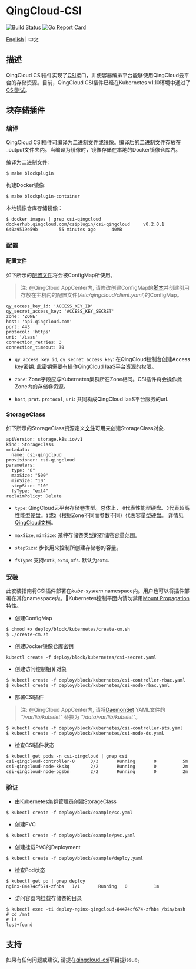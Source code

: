 # QingCloud-CSI

[![Build Status](https://travis-ci.org/yunify/qingcloud-csi.svg?branch=master)](https://travis-ci.org/yunify/qingcloud-csi)
[![Go Report Card](https://goreportcard.com/badge/github.com/yunify/qingcloud-csi)](https://goreportcard.com/report/github.com/yunify/qingcloud-csi)

[English](README.md) | 中文
## 描述
QingCloud CSI插件实现了[CSI](https://github.com/container-storage-interface/)接口，并使容器编排平台能够使用QingCloud云平台的存储资源。目前，QingCloud CSI插件已经在Kubernetes v1.10环境中通过了[CSI测试](https://github.com/kubernetes-csi/csi-test)。

## 块存储插件

### 编译
QingCloud CSI插件可编译为二进制文件或镜像。编译后的二进制文件存放在_output文件夹内。当编译为镜像时，镜像存储在本地的Docker镜像仓库内。

编译为二进制文件:
```
$ make blockplugin
```

构建Docker镜像:
```
$ make blockplugin-container
```

本地镜像仓库存储镜像：
```
$ docker images | grep csi-qingcloud
dockerhub.qingcloud.com/csiplugin/csi-qingcloud		v0.2.0.1	640a9519e59b		55 minutes ago		40MB
```

### 配置
#### 配置文件

如下所示的[配置文件](deploy/block/kubernetes/config.yaml)将会被ConfigMap所使用。
> 注: 在QingCloud AppCenter内, 请修改创建ConfigMap的[脚本](deploy/block/kubernetes/create-cm.sh)并创建引用存放在主机内的配置文件(*/etc/qingcloud/client.yaml*)的ConfigMap。 

```
qy_access_key_id: 'ACCESS_KEY_ID'
qy_secret_access_key: 'ACCESS_KEY_SECRET'
zone: 'ZONE'
host: 'api.qingcloud.com'
port: 443
protocol: 'https'
uri: '/iaas'
connection_retries: 3
connection_timeout: 30
```

- `qy_access_key_id`, `qy_secret_access_key`: 在QingCloud控制台创建Access key密钥. 此密钥需要有操作QingCloud IaaS平台资源的权限。

- `zone`: Zone字段应与Kubernetes集群所在Zone相同。CSI插件将会操作此Zone内的存储卷资源。

- `host`, `prot`. `protocol`, `uri`: 共同构成QingCloud IaaS平台服务的url.

### StorageClass

如下所示的StorageClass资源定义[文件](deploy/block/example/sc.yaml)可用来创建StorageClass对象.
```
apiVersion: storage.k8s.io/v1
kind: StorageClass
metadata:
  name: csi-qingcloud
provisioner: csi-qingcloud
parameters:
  type: "0"
  maxSize: "500"
  minSize: "10"
  stepSize: "10"
  fsType: "ext4"
reclaimPolicy: Delete 
```

- `type`: QingCloud云平台存储卷类型。总体上， `0`代表性能型硬盘。`3`代表超高性能型硬盘。`1`或`2`（根据Zone不同而参数不同）代表容量型硬盘。 详情见[QingCloud文档](https://docs.qingcloud.com/product/api/action/volume/create_volumes.html)。

- `maxSize`, `minSize`: 某种存储卷类型的存储卷容量范围。

- `stepSize`: 步长用来控制所创建存储卷的容量。

- `fsType`: 支持`ext3`, `ext4`, `xfs`. 默认为`ext4`.

### 安装
此安装指南将CSI插件部署在*kube-system* namespace内。用户也可以将插件部署在其他namespace内。Kubernetes控制平面内请勿禁用[Mount Propagation](https://kubernetes.io/docs/concepts/storage/volumes/#mount-propagation)特性。

- 创建ConfigMap
```
$ chmod +x deploy/block/kubernetes/create-cm.sh
$ ./create-cm.sh
```

- 创建Docker镜像仓库密钥
```
kubectl create -f deploy/block/kubernetes/csi-secret.yaml
```

- 创建访问控制相关对象
```
$ kubectl create -f deploy/block/kubernetes/csi-controller-rbac.yaml
$ kubectl create -f deploy/block/kubernetes/csi-node-rbac.yaml
```

- 部署CSI插件
> 注: 在QingCloud AppCenter内, 请将[DaemonSet](deploy/block/kubernetes/csi-node-ds.yaml) YAML文件的 *"/var/lib/kubelet"* 替换为 *"/data/var/lib/kubelet"*。

```
$ kubectl create -f deploy/block/kubernetes/csi-controller-sts.yaml
$ kubectl create -f deploy/block/kubernetes/csi-node-ds.yaml
```

- 检查CSI插件状态
```
$ kubectl get pods -n csi-qingcloud | grep csi
csi-qingcloud-controller-0      3/3       Running       0          5m
csi-qingcloud-node-kks3q        2/2       Running       0          2m
csi-qingcloud-node-pgsbn        2/2       Running       0          2m
```

### 验证
- 由Kubernetes集群管理员创建StorageClass
```
$ kubectl create -f deploy/block/example/sc.yaml
```

- 创建PVC
```
$ kubectl create -f deploy/block/example/pvc.yaml
```

- 创建挂载PVC的Deployment
```
$ kubectl create -f deploy/block/example/deploy.yaml
```

- 检查Pod状态
```
$ kubectl get po | grep deploy
nginx-84474cf674-zfhbs   1/1       Running   0          1m
```

- 访问容器内挂载存储卷的目录
```
$ kubectl exec -ti deploy-nginx-qingcloud-84474cf674-zfhbs /bin/bash
# cd /mnt
# ls
lost+found
```

## 支持
如果有任何问题或建议, 请提在[qingcloud-csi](https://github.com/yunify/qingcloud-csi/issues)项目提issue。
